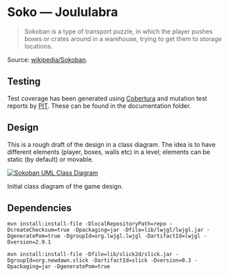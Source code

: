 # Soko &mdash; Joululabra
> Sokoban is a type of transport puzzle, in which the player pushes boxes or 
> crates around in a warehouse, trying to get them to storage locations.

Source: [wikipedia/Sokoban](http://en.wikipedia.org/wiki/Sokoban).

## Testing
Test coverage has been generated using [Cobertura](http://cobertura.github.io/cobertura/)
and mutation test reports by [PIT](http://pitest.org/). These can be found in the documentation
folder.

## Design
This is a rough draft of the design in a class diagram. The idea is to have
different elements (player, boxes, walls etc) in a level; elements can be
static (by default) or movable.

[![Sokoban UML Class Diagram](http://www.yuml.me/34c0ff36)](http://www.yuml.me/edit/34c0ff36)

Initial class diagram of the game design.

## Dependencies

```
mvn install:install-file -DlocalRepositoryPath=repo -DcreateChecksum=true -Dpackaging=jar -Dfile=lib/lwjgl/lwjgl.jar -DgeneratePom=true -DgroupId=org.lwjgl.lwjgl -DartifactId=lwjgl -Dversion=2.9.1
```

```
mvn install:install-file -Dfile=lib/slick2d/slick.jar -DgroupId=org.newdawn.slick -DartifactId=slick -Dversion=0.3 -Dpackaging=jar -DgeneratePom=true
```

